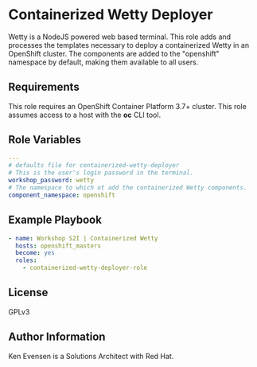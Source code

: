 Containerized Wetty Deployer
=========

Wetty is a NodeJS powered web based terminal.  This role adds and processes the templates necessary to deploy a containerized Wetty in an OpenShift cluster.  The components are added to the "openshift" namespace by default, making them available to all users.

Requirements
------------

This role requires an OpenShift Container Platform 3.7+ cluster.  This role assumes access to a host with the **oc** CLI tool.

Role Variables
--------------

```yaml
---
# defaults file for containerized-wetty-deployer
# This is the user's login password in the terminal.
workshop_password: wetty
# The namespace to which ot add the containerized Wetty components.
component_namespace: openshift
```

Example Playbook
----------------

```yaml
- name: Workshop S2I | Containerized Wetty
  hosts: openshift_masters
  become: yes
  roles:
    - containerized-wetty-deployer-role
```

License
-------

GPLv3

Author Information
------------------

Ken Evensen is a Solutions Architect with Red Hat.
